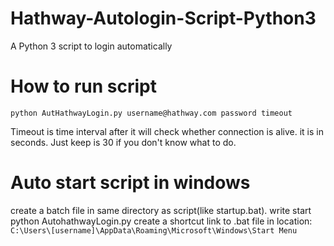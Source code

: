 Hathway-Autologin-Script-Python3
================================

A Python 3 script to login automatically

How to run script
==================================
```python AutHathwayLogin.py username@hathway.com password timeout```

Timeout is time interval after it will check whether connection is alive. it is in seconds. Just keep is 30 if you don't know what to do.

Auto start script in windows
==================================
create a batch file in same directory as script(like startup.bat). 
write start python AutohathwayLogin.py
create a shortcut link to .bat file in location: ```C:\Users\[username]\AppData\Roaming\Microsoft\Windows\Start Menu```

